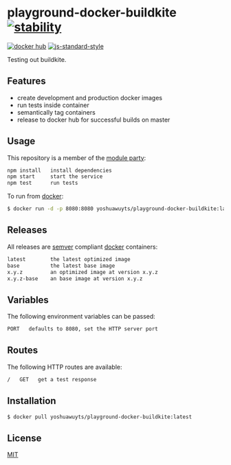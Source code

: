 # playground-docker-buildkite [![stability][0]][1]
[![docker hub][2]][3]
[![js-standard-style][10]][11]

Testing out buildkite.

## Features
- create development and production docker images
- run tests inside container
- semantically tag containers
- release to docker hub for successful builds on master

## Usage
This repository is a member of the [module party](http://module.party/):
```txt
npm install   install dependencies
npm start     start the service
npm test      run tests
```
To run from [docker][docker]:
```sh
$ docker run -d -p 8080:8080 yoshuawuyts/playground-docker-buildkite:latest
```

## Releases
All releases are [semver][semver] compliant [docker][docker] containers:
```txt
latest        the latest optimized image
base          the latest base image
x.y.z         an optimized image at version x.y.z
x.y.z-base    an base image at version x.y.z
```

## Variables
The following environment variables can be passed:
```txt
PORT   defaults to 8080, set the HTTP server port
```

## Routes
The following HTTP routes are available:
```txt
/   GET   get a test response
```

## Installation
```sh
$ docker pull yoshuawuyts/playground-docker-buildkite:latest
```

## License
[MIT](https://tldrlegal.com/license/mit-license)

[docker]: https://www.docker.com/
[semver]: http://semver.org/
[0]: https://img.shields.io/badge/stability-experimental-orange.svg?style=flat-square
[1]: https://nodejs.org/api/documentation.html#documentation_stability_index
[2]: https://img.shields.io/badge/docker-hub-blue.svg?style=flat-square
[3]: https://hub.docker.com/r/yoshuawuyts/playground-docker-buildkite/tags/
[10]: https://img.shields.io/badge/code%20style-standard-brightgreen.svg?style=flat-square
[11]: https://github.com/feross/standard
